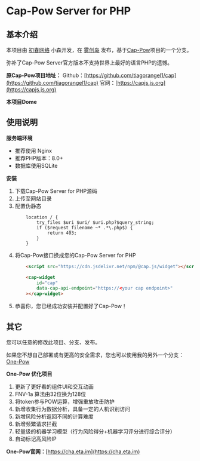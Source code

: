 # Cap-Pow Server for PHP

## 基本介绍

本项目由 [初春网络](https://www.cv0.cn) 小森开发，在 [雾创岛](https://www.tr0.cn) 发布，基于[Cap-Pow](https://github.com/tiagorangel1/cap)项目的一个分支。


弥补了Cap-Pow Server官方版本不支持世界上最好的语言PHP的遗憾。

**原Cap-Pow项目地址：**
Github：[https://github.com/tiagorangel1/cap](https://github.com/tiagorangel1/cap)
官网：[https://capjs.js.org](https://capjs.js.org)

**本项目Dome**
[]()

## 使用说明

**服务端环境**
<ul>
    <li>推荐使用 Nginx</li>
    <li>推荐PHP版本：8.0+</li>
    <li>数据库使用SQLite</li>
</ul>

**安装**
<ol>
<li>下载Cap-Pow Server for PHP源码</li>
<li>上传至网站目录</li>
<li>配置伪静态

```Nginx
    location / {
        try_files $uri $uri/ $uri.php?$query_string;
        if ($request_filename ~* .*\.php$) {
            return 403;
        }
    }
```

</li>
<li>将Cap-Pow接口换成您的Cap-Pow Server for PHP

```html
    <script src="https://cdn.jsdelivr.net/npm/@cap.js/widget"></script>

    <cap-widget
        id="cap"
        data-cap-api-endpoint="https://<your cap endpoint>"
    ></cap-widget>
```
</li>
<li>恭喜你，您已经成功安装并配置好了Cap-Pow！</li>
</ol>

## 其它

您可以任意的修改此项目、分支、发布。

如果您不想自己部署或有更高的安全需求，您也可以使用我的另外一个分支：[One-Pow](https://cha.eta.im)

**One-Pow 优化项目**
<ol>
<li>更新了更好看的组件UI和交互动画</li>
<li>FNV-1a 算法由32位换为128位</li>
<li>将token参与POW运算，增强重放攻击防护</li>
<li>新增收集行为数据分析，具备一定的人机识别访问</li>
<li>新增风险分析返回不同的计算难度</li>
<li>新增频繁请求拦截</li>
<li>轻量级的机器学习模型（行为风险得分+机器学习评分进行综合评分）</li>
<li>自动标记高风险IP</li>
</ol>

**One-Pow官网：**[https://cha.eta.im](https://cha.eta.im)

